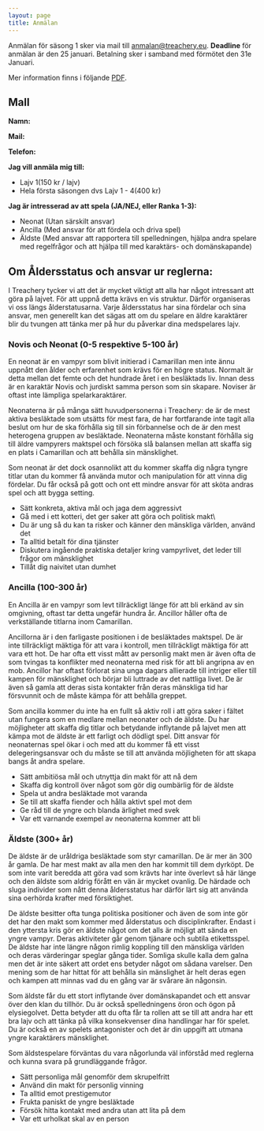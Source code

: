```yaml
---
layout: page
title: Anmälan
---
```

Anmälan för säsong 1 sker via mail till [anmalan@treachery.eu](mailto:anmalan@treachery.eu). **Deadline** för anmälan är den 25 januari. Betalning sker i samband med förmötet den 31e Januari.

Mer information finns i följande [PDF](https://www.dropbox.com/s/c9gkisd2hlstzu7/Anm%C3%A4lan.pdf?dl=1).

## Mall
**Namn:**

**Mail:**

**Telefon:**

**Jag vill anmäla mig till:**

- Lajv 1(150 kr / lajv)
- Hela första säsongen dvs Lajv 1 - 4(400 kr)

**Jag är intresserad av att spela (JA/NEJ, eller Ranka 1-3):**

- Neonat (Utan särskilt ansvar)
- Ancilla (Med ansvar för att fördela och driva spel)
- Äldste (Med ansvar att rapportera till spelledningen, hjälpa andra
spelare med regelfrågor och att hjälpa till med karaktärs- och
domänskapande)

## Om Åldersstatus och ansvar ur reglerna:

I Treachery tycker vi att det är mycket viktigt att alla har något
intressant att göra på lajvet. För att uppnå detta krävs en vis
struktur. Därför organiseras vi oss längs ålderstatusarna. Varje
åldersstatus har sina fördelar och sina ansvar, men generellt kan det
sägas att om du spelare en äldre karaktärer blir du tvungen att tänka
mer på hur du påverkar dina medspelares lajv.

### Novis och Neonat (0-5 respektive 5-100 år)

En neonat är en vampyr som blivit initierad i Camarillan men inte ännu
uppnått den ålder och erfarenhet som krävs för en högre status. Normalt
är detta mellan det femte och det hundrade året i en besläktads liv.
Innan dess är en karaktär Novis och jurdiskt samma person som sin
skapare. Noviser är oftast inte lämpliga spelarkaraktärer.

Neonaterna är på många sätt huvudpersonerna i Treachery: de är de mest
aktiva besläktade som utsätts för mest fara, de har fortfarande inte
tagit alla beslut om hur de ska förhålla sig till sin förbannelse och de
är den mest heterogena gruppen av besläktade. Neonaterna måste konstant
förhålla sig till äldre vampyrers maktspel och försöka slå balansen
mellan att skaffa sig en plats i Camarillan och att behålla sin
mänsklighet.

Som neonat är det dock osannolikt att du kommer skaffa dig några tyngre
titlar utan du kommer få använda mutor och manipulation för att vinna
dig fördelar. Du får också på gott och ont ett mindre ansvar för att
sköta andras spel och att bygga setting.

- Sätt konkreta, aktiva mål och jaga dem aggressivt
- Gå med i ett kotteri, det ger saker att göra och politisk makt\
- Du är ung så du kan ta risker och känner den mänskliga världen, använd
det
- Ta alltid betalt för dina tjänster
- Diskutera ingående praktiska detaljer kring vampyrlivet, det leder
till frågor om mänsklighet
- Tillåt dig naivitet utan dumhet

### Ancilla (100-300 år)

En Ancilla är en vampyr som levt tillräckligt länge för att bli erkänd
av sin omgivning, oftast tar detta ungefär hundra år. Ancillor håller
ofta de verkställande titlarna inom Camarillan.

Ancillorna är i den farligaste positionen i de besläktades maktspel. De
är inte tillräckligt mäktiga för att vara i kontroll, men tillräckligt
mäktiga för att vara ett hot. De har ofta ett visst mått av personlig
makt men är även ofta de som tvingas ta konflikter med neonaterna med
risk för att bli angripna av en mob. Ancillor har oftast förlorat sina
unga dagars allierade till intriger eller till kampen för mänsklighet
och börjar bli luttrade av det nattliga livet. De är även så gamla att
deras sista kontakter från deras mänskliga tid har försvunnit och de
måste kämpa för att behålla greppet.

Som ancilla kommer du inte ha en fullt så aktiv roll i att göra saker i
fältet utan fungera som en medlare mellan neonater och de äldste. Du har
möjligheter att skaffa dig titlar och betydande inflytande på lajvet men
att kämpa mot de äldste är ett farligt och dödligt spel. Ditt ansvar för
neonaternas spel ökar i och med att du kommer få ett visst
delegeringsansvar och du måste se till att använda möjligheten för att
skapa bangs åt andra spelare.

- Sätt ambitiösa mål och utnyttja din makt för att nå dem
- Skaffa dig kontroll över något som gör dig oumbärlig för de äldste
- Spela ut andra besläktade mot varanda
- Se till att skaffa fiender och hålla aktivt spel mot dem
- Ge råd till de yngre och blanda ärlighet med svek
- Var ett varnande exempel av neonaterna kommer att bli

### Äldste (300+ år)

De äldste är de uråldriga besläktade som styr camarillan. De är mer än
300 år gamla. De har mest makt av alla men den har kommit till dem
dyrköpt. De som inte varit beredda att göra vad som krävts har inte
överlevt så här länge och den äldste som aldrig förått en vän är mycket
ovanlig. De härdade och sluga individer som nått denna åldersstatus har
därför lärt sig att använda sina oerhörda krafter med försiktighet.

De äldste besitter ofta tunga politiska positioner och även de som inte
gör det har den makt som kommer med ålderstatus och disciplinkrafter.
Endast i den yttersta kris gör en äldste något om det alls är möjligt
att sända en yngre vampyr. Deras aktiviteter går genom tjänare och
subtila etikettsspel. De äldste har inte längre någon rimlig koppling
till den mänskliga världen och deras värderingar speglar gånga tider.
Somliga skulle kalla dem galna men det är inte säkert att ordet ens
betyder något om sådana varelser. Den mening som de har hittat för att
behålla sin mänslighet är helt deras egen och kampen att minnas vad du
en gång var är svårare än någonsin.

Som äldste får du ett stort inflytande över domänskapandet och ett
ansvar över den klan du tillhör. Du är också spelledningens öron och
ögon på elysiegolvet. Detta betyder att du ofta får ta rollen att se
till att andra har ett bra lajv och att tänka på vilka konsekvenser dina
handlingar har för spelet. Du är också en av spelets antagonister och
det är din uppgift att utmana yngre karaktärers mänsklighet.

Som äldstespelare förväntas du vara någorlunda väl införståd med
reglerna och kunna svara på grundläggande frågor.

- Sätt personliga mål genomför dem skrupelfritt
- Använd din makt för personlig vinning
- Ta alltid emot prestigemutor
- Frukta paniskt de yngre besläktade
- Försök hitta kontakt med andra utan att lita på dem
- Var ett urholkat skal av en person
